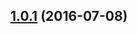 <a name="1.0.1"></a>
## [1.0.1](https://github.com/atlassian/https://github.com/atlassian/lerna-semantic-release.git/compare/1.0.1-semver-tag-for-lerna-semantic-release-utils...v1.0.1) (2016-07-08)



